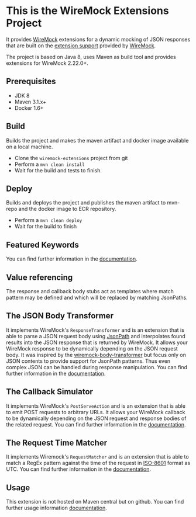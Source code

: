 # This is the WireMock Extensions Project

It provides [WireMock](http://wiremock.org/) extensions for a dynamic mocking of JSON responses that are built on the [extension support](http://wiremock.org/docs/extending-wiremock/) provided by [WireMock](http://wiremock.org/).

The project is based on Java 8, uses Maven as build tool and provides extensions for WireMock 2.22.0+.

## Prerequisites
- JDK 8
- Maven 3.1.x+
- Docker 1.6+

## Build
Builds the project and makes the maven artifact and docker image available on a local machine.
- Clone the `wiremock-extensions` project from git
- Perform a `mvn clean install`
- Wait for the build and tests to finish.

## Deploy
Builds and deploys the project and publishes the maven artifact to mvn-repo and the docker image to ECR repository.
- Perform a `mvn clean deploy`
- Wait for the build to finish

## Featured Keywords
You can find further information in the [documentation](keywords.md).

## Value referencing
The response and callback body stubs act as templates where match pattern may be defined and which will be replaced by matching JsonPaths.

## The JSON Body Transformer
It implements WireMock's `ResponseTransformer` and is an extension that is able to parse a JSON request body using [JsonPath](https://github.com/jayway/JsonPath) and interpolates found results into the JSON response that is returned by WireMock. It allows your WireMock response to be dynamically depending on the JSON request body. It was inspired by the [wiremock-body-transformer](https://github.com/opentable/wiremock-body-transformer) but focus only on JSON contents to provide support for JsonPath patterns. Thus even complex JSON can be handled during response manipulation.
You can find further information in the [documentation](json-body-transformer.md).

## The Callback Simulator
It implements WireMock's `PostServeAction` and is an extension that is able to emit POST requests to arbitrary URLs. It allows your WireMock callback to be dynamically depending on the JSON request and response bodies of the related request.
You can find further information in the [documentation](callback-simulator.md).

## The Request Time Matcher
It implements Wiremock's `RequestMatcher` and is an extension that is able to match a RegEx pattern against the time of the request in [ISO-8601](https://en.wikipedia.org/wiki/ISO_8601) format as UTC.
You can find further information in the [documentation](request-time-matcher.md).

## Usage
This extension is not hosted on Maven central but on github. 
You can find further usage information [documentation](usage.md).

